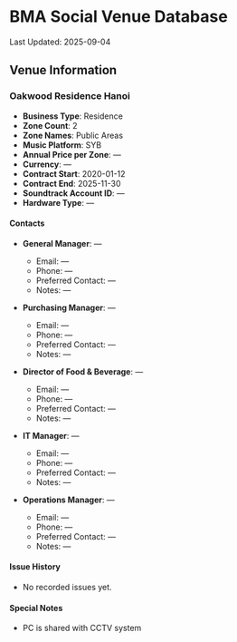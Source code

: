 # BMA Social Venue Database

Last Updated: 2025-09-04

## Venue Information

### Oakwood Residence Hanoi
- **Business Type**: Residence
- **Zone Count**: 2
- **Zone Names**: Public Areas
- **Music Platform**: SYB
- **Annual Price per Zone**: —
- **Currency**: —
- **Contract Start**: 2020-01-12
- **Contract End**: 2025-11-30
- **Soundtrack Account ID**: —
- **Hardware Type**: —

#### Contacts
- **General Manager**: —
  - Email: —
  - Phone: —
  - Preferred Contact: —
  - Notes: —

- **Purchasing Manager**: —
  - Email: —
  - Phone: —
  - Preferred Contact: —
  - Notes: —

- **Director of Food & Beverage**: —
  - Email: —
  - Phone: —
  - Preferred Contact: —
  - Notes: —

- **IT Manager**: —
  - Email: —
  - Phone: —
  - Preferred Contact: —
  - Notes: —

- **Operations Manager**: —
  - Email: —
  - Phone: —
  - Preferred Contact: —
  - Notes: —

#### Issue History
- No recorded issues yet.

#### Special Notes
- PC is shared with CCTV system
